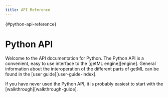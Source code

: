 ```yaml
---
title: API Reference
---
```


[](){#python-api-reference}
# Python API

Welcome to the API documentation for Python. The Python API is a convenient,
easy to use interface to the [getML engine][engine]. General
information about the interoperation of the different parts of getML can be
found in the [user guide][user-guide-index].

If you have never used the Python API, it is probably easiest to start with the
[walkthrough][walkthrough-guide].



